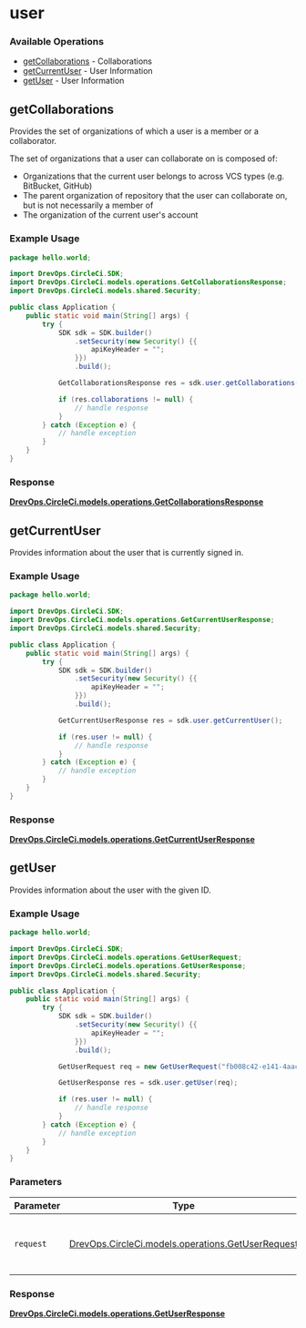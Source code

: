# user

### Available Operations

* [getCollaborations](#getcollaborations) - Collaborations
* [getCurrentUser](#getcurrentuser) - User Information
* [getUser](#getuser) - User Information

## getCollaborations

Provides the set of organizations of which a user is a member or a collaborator.

The set of organizations that a user can collaborate on is composed of:

* Organizations that the current user belongs to across VCS types (e.g. BitBucket, GitHub)
* The parent organization of repository that the user can collaborate on, but is not necessarily a member of
* The organization of the current user's account

### Example Usage

```java
package hello.world;

import DrevOps.CircleCi.SDK;
import DrevOps.CircleCi.models.operations.GetCollaborationsResponse;
import DrevOps.CircleCi.models.shared.Security;

public class Application {
    public static void main(String[] args) {
        try {
            SDK sdk = SDK.builder()
                .setSecurity(new Security() {{
                    apiKeyHeader = "";
                }})
                .build();

            GetCollaborationsResponse res = sdk.user.getCollaborations();

            if (res.collaborations != null) {
                // handle response
            }
        } catch (Exception e) {
            // handle exception
        }
    }
}
```


### Response

**[DrevOps.CircleCi.models.operations.GetCollaborationsResponse](../../models/operations/GetCollaborationsResponse.md)**


## getCurrentUser

Provides information about the user that is currently signed in.

### Example Usage

```java
package hello.world;

import DrevOps.CircleCi.SDK;
import DrevOps.CircleCi.models.operations.GetCurrentUserResponse;
import DrevOps.CircleCi.models.shared.Security;

public class Application {
    public static void main(String[] args) {
        try {
            SDK sdk = SDK.builder()
                .setSecurity(new Security() {{
                    apiKeyHeader = "";
                }})
                .build();

            GetCurrentUserResponse res = sdk.user.getCurrentUser();

            if (res.user != null) {
                // handle response
            }
        } catch (Exception e) {
            // handle exception
        }
    }
}
```


### Response

**[DrevOps.CircleCi.models.operations.GetCurrentUserResponse](../../models/operations/GetCurrentUserResponse.md)**


## getUser

Provides information about the user with the given ID.

### Example Usage

```java
package hello.world;

import DrevOps.CircleCi.SDK;
import DrevOps.CircleCi.models.operations.GetUserRequest;
import DrevOps.CircleCi.models.operations.GetUserResponse;
import DrevOps.CircleCi.models.shared.Security;

public class Application {
    public static void main(String[] args) {
        try {
            SDK sdk = SDK.builder()
                .setSecurity(new Security() {{
                    apiKeyHeader = "";
                }})
                .build();

            GetUserRequest req = new GetUserRequest("fb008c42-e141-4aac-b66c-8dd6b1442907");            

            GetUserResponse res = sdk.user.getUser(req);

            if (res.user != null) {
                // handle response
            }
        } catch (Exception e) {
            // handle exception
        }
    }
}
```

### Parameters

| Parameter                                                                                      | Type                                                                                           | Required                                                                                       | Description                                                                                    |
| ---------------------------------------------------------------------------------------------- | ---------------------------------------------------------------------------------------------- | ---------------------------------------------------------------------------------------------- | ---------------------------------------------------------------------------------------------- |
| `request`                                                                                      | [DrevOps.CircleCi.models.operations.GetUserRequest](../../models/operations/GetUserRequest.md) | :heavy_check_mark:                                                                             | The request object to use for the request.                                                     |


### Response

**[DrevOps.CircleCi.models.operations.GetUserResponse](../../models/operations/GetUserResponse.md)**

